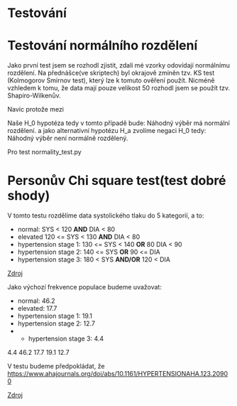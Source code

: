 # Testování


# Testování normálního rozdělení
Jako první test jsem se rozhodl zjistit, zdali mé vzorky odovídají normálnímu rozdělení.
Na přednášce(ve skriptech) byl okrajově zmíněn tzv. KS test (Kolmogorov Smirnov test), který
lze k tomuto ověření použít. Nicméně vzhledem k tomu, že data mají pouze velikost 50 
rozhodl jsem se použít tzv. Shapiro-Wilkenův. 

Navíc protože mezi 

Naše H_0 hypotéza tedy v tomto případě bude:
Náhodný výběr má normální rozdělení.
a jako alternativní hypotézu H_a zvolíme negaci H_0 tedy:
Náhodný výběr není normálně rozdělený.



Pro test normality_test.py

# Personův Chi square test(test dobré shody)

V tomto testu rozdělíme data systolického tlaku do 5 kategorií, a to:
- normal: SYS < 120 **AND** DIA < 80
- elevated  120 <= SYS < 130 **AND** DIA < 80
- hypertension stage 1: 130 <= SYS < 140  **OR** 80 DIA < 90
- hypertension stage 2: 140 <= SYS  **OR** 90 <= DIA
- hypertension stage 3: 180 < SYS  **AND/OR** 120 < DIA

[Zdroj](https://www.health.harvard.edu/heart-health/reading-the-new-blood-pressure-guidelines)

Jako výchozí frekvence populace budeme uvažovat:
- normal: 46.2
- elevated: 17.7
- hypertension stage 1: 19.1
- hypertension stage 2: 12.7
- - hypertension stage 3: 4.4

4.4 46.2 17.7 19.1 12.7

V testu budeme předpokládat, že 
https://www.ahajournals.org/doi/abs/10.1161/HYPERTENSIONAHA.123.20900

[Zdroj](https://www.ncbi.nlm.nih.gov/pmc/articles/PMC8040133/)








